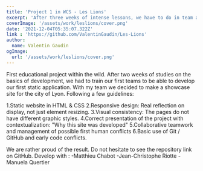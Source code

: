 ```yaml
---
title: 'Project 1 in WCS - Les Lions'
excerpt: 'After three weeks of intense lessons, we have to do in team an educational project'
coverImage: '/assets/work/leslions/cover.png'
date: '2021-12-04T05:35:07.322Z'
link : 'https://github.com/ValentinGaudin/Les-Lions'
author:
  name: Valentin Gaudin
ogImage:
  url: '/assets/work/leslions/cover.png'
---
```


First educational project within the wild. After two weeks of studies on the basics of development, we had to train our first teams to be able to develop our first static application.
With my team we decided to make a showcase site for the city of Lyon. Following a few guidelines:



1.Static website in HTML & CSS 
2.Responsive design: Real reflection on display, not just element resizing.
3.Visual consistency: The pages do not have different graphic styles.
4.Correct presentation of the project with contextualization: "Why this site was developed"
5.Collaborative teamwork and management of possible first human conflicts
6.Basic use of Git / GitHub and early code conflicts.



We are rather proud of the result. Do not hesitate to see the repository link on GitHub.
Develop with : 
-Matthieu Chabot
-Jean-Christophe Riotte
-Manuela Quertier


